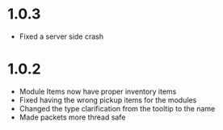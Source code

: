 # 1.0.3
+ Fixed a server side crash

# 1.0.2
+ Module Items now have proper inventory items
+ Fixed having the wrong pickup items for the modules
+ Changed the type clarification from the tooltip to the name
+ Made packets more thread safe